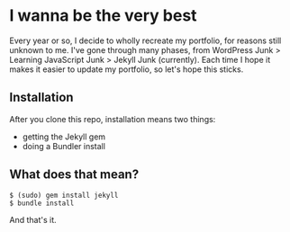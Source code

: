 # I wanna be the very best
Every year or so, I decide to wholly recreate my portfolio, for reasons still unknown to me. I've gone through many phases, from WordPress Junk > Learning JavaScript Junk > Jekyll Junk (currently). Each time I hope it makes it easier to update my portfolio, so let's hope this sticks.

## Installation
After you clone this repo, installation means two things:
- getting the Jekyll gem
- doing a Bundler install

## What does that mean?
    $ (sudo) gem install jekyll
    $ bundle install

And that's it.
